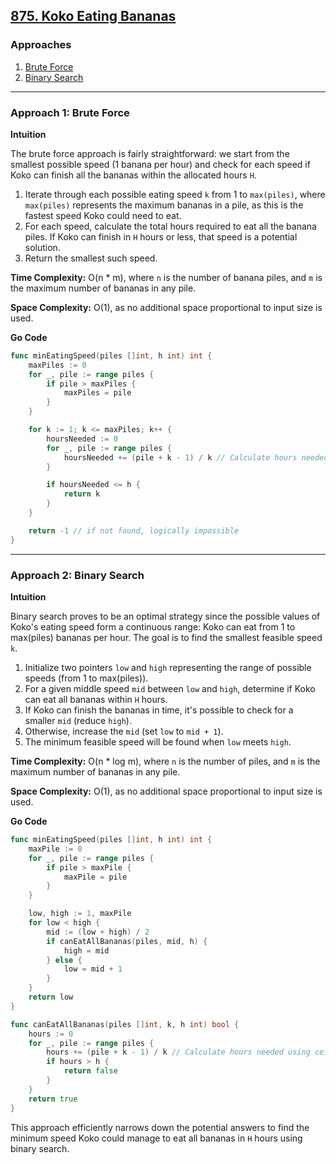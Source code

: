 ## [875. Koko Eating Bananas](https://leetcode.com/problems/koko-eating-bananas/)

### Approaches
1. [Brute Force](#approach-1-brute-force)
2. [Binary Search](#approach-2-binary-search)

---

### Approach 1: Brute Force

**Intuition**

The brute force approach is fairly straightforward: we start from the smallest possible speed (1 banana per hour) and check for each speed if Koko can finish all the bananas within the allocated hours `H`.

1. Iterate through each possible eating speed `k` from 1 to `max(piles)`, where `max(piles)` represents the maximum bananas in a pile, as this is the fastest speed Koko could need to eat.
2. For each speed, calculate the total hours required to eat all the banana piles. If Koko can finish in `H` hours or less, that speed is a potential solution.
3. Return the smallest such speed.

**Time Complexity:** O(n * m), where `n` is the number of banana piles, and `m` is the maximum number of bananas in any pile.

**Space Complexity:** O(1), as no additional space proportional to input size is used.

**Go Code**

```go
func minEatingSpeed(piles []int, h int) int {
    maxPiles := 0
    for _, pile := range piles {
        if pile > maxPiles {
            maxPiles = pile
        }
    }

    for k := 1; k <= maxPiles; k++ {
        hoursNeeded := 0
        for _, pile := range piles {
            hoursNeeded += (pile + k - 1) / k // Calculate hours needed using ceiling division
        }

        if hoursNeeded <= h {
            return k
        }
    }

    return -1 // if not found, logically impossible
}
```

---

### Approach 2: Binary Search

**Intuition**

Binary search proves to be an optimal strategy since the possible values of Koko's eating speed form a continuous range: Koko can eat from 1 to max(piles) bananas per hour. The goal is to find the smallest feasible speed `k`.

1. Initialize two pointers `low` and `high` representing the range of possible speeds (from 1 to max(piles)).
2. For a given middle speed `mid` between `low` and `high`, determine if Koko can eat all bananas within `H` hours.
3. If Koko can finish the bananas in time, it's possible to check for a smaller `mid` (reduce `high`).
4. Otherwise, increase the `mid` (set `low` to `mid + 1`).
5. The minimum feasible speed will be found when `low` meets `high`.

**Time Complexity:** O(n * log m), where `n` is the number of piles, and `m` is the maximum number of bananas in any pile.

**Space Complexity:** O(1), as no additional space proportional to input size is used.

**Go Code**

```go
func minEatingSpeed(piles []int, h int) int {
    maxPile := 0
    for _, pile := range piles {
        if pile > maxPile {
            maxPile = pile
        }
    }

    low, high := 1, maxPile
    for low < high {
        mid := (low + high) / 2
        if canEatAllBananas(piles, mid, h) {
            high = mid
        } else {
            low = mid + 1
        }
    }
    return low
}

func canEatAllBananas(piles []int, k, h int) bool {
    hours := 0
    for _, pile := range piles {
        hours += (pile + k - 1) / k // Calculate hours needed using ceiling division
        if hours > h {
            return false
        }
    }
    return true
}
```

This approach efficiently narrows down the potential answers to find the minimum speed Koko could manage to eat all bananas in `H` hours using binary search.

